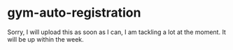 # gym-auto-registration

Sorry, I will upload this as soon as I can, I am tackling a lot at the moment. It will be up within the week.
